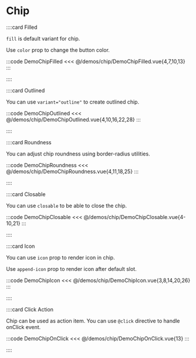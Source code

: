 # Chip

<!-- 👉 Filled -->
::::card Filled

`fill` is default variant for chip.

Use `color` prop to change the button color.

:::code DemoChipFilled
<<< @/demos/chip/DemoChipFilled.vue{4,7,10,13}
:::

::::

<!-- 👉 Outlined -->
::::card Outlined

You can use `variant="outline"` to create outlined chip.

:::code DemoChipOutlined
<<< @/demos/chip/DemoChipOutlined.vue{4,10,16,22,28}
:::

::::

<!-- 👉 Roundness -->
::::card Roundness

You can adjust chip roundness using border-radius utilities.

:::code DemoChipRoundness
<<< @/demos/chip/DemoChipRoundness.vue{4,11,18,25}
:::

::::

<!-- 👉 Closable -->
::::card Closable

You can use `closable` to be able to close the chip.

:::code DemoChipClosable
<<< @/demos/chip/DemoChipClosable.vue{4-10,21}
:::

::::

<!-- 👉 Icon -->
::::card Icon

You can use `icon` prop to render icon in chip.

Use `append-icon` prop to render icon after default slot.

:::code DemoChipIcon
<<< @/demos/chip/DemoChipIcon.vue{3,8,14,20,26}
:::

::::

<!-- 👉 Click Action -->
::::card Click Action

Chip can be used as action item. You can use `@click` directive to handle onClick event.

:::code DemoChipOnClick
<<< @/demos/chip/DemoChipOnClick.vue{13}
:::

::::
